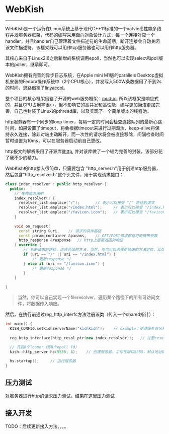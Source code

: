 # WebKish

-------

WebKish是一个运行在Linux系统上基于现代C++11标准的一个natvie高性能多线程并发服务器框架，代码的编写采用面向对象设计方式，每一个连接对应一个handler，并且handler自己管理着文件描述符的生命周期，断开连接会自动关闭该文件描述符，该框架既可以用作tcp服务器也可以用作http服务器。

其核心来自于Linux2.6之后新增的系统调用epoll，当然也可以实现select和poll版本的poller，继承即可。

WebKish拥有完善的异步日志系统，在Apple mini M1版的parallels Desktop虚拟机安装的Fedora操作系统中（2个CPU核心），并发写入500W条数据用了不到2s的时间，思路借鉴了[linyacool](https://github.com/linyacool/WebServer)。

整个项目的核心框架借鉴了开源的web服务框架：[muduo](https://github.com/chenshuo/muduo), 所以该框架是响应式的，并且CPU占用率很小，但不影响它的高并发和高性能，编写更加简洁更加完善，自己也封装了Linux的pthread库，以及实现了一个简单版本的线程池。

http服务器有一个同步的loop timer，每隔一定的时间会检查连接队列的最新心跳时间，如果设置了timeout，将会根据timeout来进行过期淘汰，keep-alive将保持永久连接，除非对端主动断开，而一次性的请求将会被直接移除，间隔检查时间暂时设置为10ms，可以在服务器启动前自己更改。

http报文的解析采用了开源库[llhttp](https://github.com/nodejs/llhttp), 并对该库做了一个较为完善的封装，该部分花了我不少的精力。

WebKish的http接入很简单，只需要包含 "http_server.h"用于创建http服务器，然后包含"http_resolver.h"这个头文件，用于实现请求接口：

```c++
class index_resolver : public http_resolver {
  public:
  	// 在构造方法中
  	index_resolver() {
  	  resolver_list.emplace("/");		// 表示可以接受 "/" 路径的请求
  	  resolver_list.emplace("/index.html");		// 表示可以接受 "/index.html" 路径的请求
  	  resolver_list.emplace("/favicon.icon");	// 表示可以接受 "/favicon.icon" 路径的请求
  	}
  	
  	void on_request(
      const string &uri,	// 请求的具体路径
      const param_container &params,	// GET/POST请求都有可能携带参数
      http_response &response	// http上层要返回的响应
    ) override {
      	// 判断请求的路径，选择合适的方法，当然，你也可以选择更快速的方法定位，比如hash，让uri指定到一个具体的方法上面
        if (uri == "/" || uri == "/index.html") {
            /* 更新response */
        } else if (uri == "/favicon.icon") {
            /* 更新response */
        }
    }
  
}
```
> 当然，你可以自己实现一个fileresolver，遍历某个路径下的所有可访问文件，将数据传入响应。

然后，在执行前通过reg_http_interfc方法注册该类（传入一个shared指针）：

```c++
int main() {
  KISH_CONFIG.setKishServerName("kishkish");	// example：更改服务器名称
  
  reg_http_interface(http_resol_ptr(new index_resolver));	// 注册resolver
  
  // 开启8个looper（即8个epoll fd）
  kish::http_server hs(5555, 8);	// 创建服务器，工作在端口5555，默认地址0.0.0.0

  hs.startup();		// 运行服务器
}
```

## 压力测试

对服务器进行http的请求压力测试，结果在这里[压力测试](https://github.com/Kish29/WebKish/prestest/压力测试.md)

## 接入开发
TODO：后续更新接入方法。。。。
